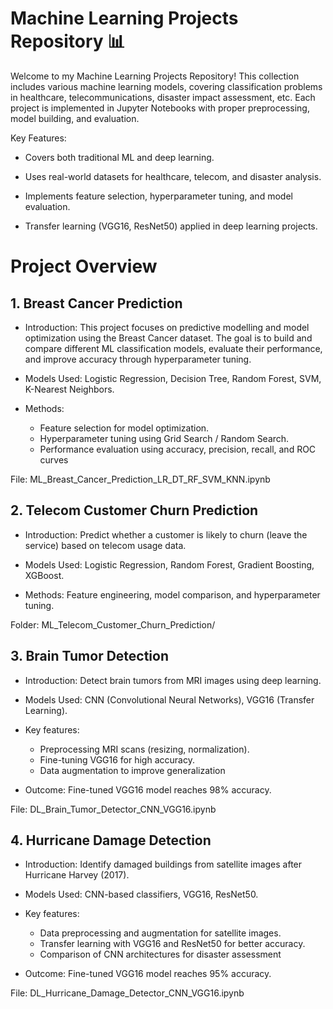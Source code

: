 # Machine Learning Projects Repository 📊

Welcome to my Machine Learning Projects Repository! This collection includes various machine learning models, covering classification problems in healthcare, telecommunications, disaster impact assessment, etc. Each project is implemented in Jupyter Notebooks with proper preprocessing, model building, and evaluation.

Key Features:

- Covers both traditional ML and deep learning.

- Uses real-world datasets for healthcare, telecom, and disaster analysis.

- Implements feature selection, hyperparameter tuning, and model evaluation.

- Transfer learning (VGG16, ResNet50) applied in deep learning projects.

# Project Overview

## 1. Breast Cancer Prediction

- Introduction: This project focuses on predictive modelling and model optimization using the Breast Cancer dataset. The goal is to build and compare different ML classification models, evaluate their performance, and improve accuracy through hyperparameter tuning.

- Models Used: Logistic Regression, Decision Tree, Random Forest, SVM, K-Nearest Neighbors.

- Methods:
    - Feature selection for model optimization.
    - Hyperparameter tuning using Grid Search / Random Search.
    - Performance evaluation using accuracy, precision, recall, and ROC curves

File: ML_Breast_Cancer_Prediction_LR_DT_RF_SVM_KNN.ipynb

## 2. Telecom Customer Churn Prediction

- Introduction: Predict whether a customer is likely to churn (leave the service) based on telecom usage data.

- Models Used: Logistic Regression, Random Forest, Gradient Boosting, XGBoost.

- Methods: Feature engineering, model comparison, and hyperparameter tuning.

 Folder: ML_Telecom_Customer_Churn_Prediction/

## 3. Brain Tumor Detection

- Introduction: Detect brain tumors from MRI images using deep learning.

- Models Used: CNN (Convolutional Neural Networks), VGG16 (Transfer Learning).

- Key features: 
   - Preprocessing MRI scans (resizing, normalization).
   - Fine-tuning VGG16 for high accuracy.
   - Data augmentation to improve generalization

- Outcome: Fine-tuned VGG16 model reaches 98% accuracy.

File: DL_Brain_Tumor_Detector_CNN_VGG16.ipynb

## 4. Hurricane Damage Detection

- Introduction: Identify damaged buildings from satellite images after Hurricane Harvey (2017).

- Models Used: CNN-based classifiers, VGG16, ResNet50.

- Key features:
   - Data preprocessing and augmentation for satellite images.
   - Transfer learning with VGG16 and ResNet50 for better accuracy.
   - Comparison of CNN architectures for disaster assessment

- Outcome: Fine-tuned VGG16 model reaches 95% accuracy.

File: DL_Hurricane_Damage_Detector_CNN_VGG16.ipynb










